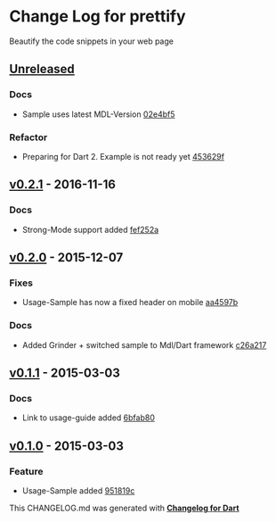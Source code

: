 # Change Log for prettify
Beautify the code snippets in your web page

## [Unreleased](http://github.com/mikemitterer/dart-prettify/compare/v0.3...HEAD)

### Docs
* Sample uses latest MDL-Version [02e4bf5](https://github.com/mikemitterer/dart-prettify/commit/02e4bf555367c7ae172416c918696225c438bc25)

### Refactor
* Preparing for Dart 2. Example is not ready yet [453629f](https://github.com/mikemitterer/dart-prettify/commit/453629ff64921ca7b1dc20c61abae7a30733d125)

## [v0.2.1](http://github.com/mikemitterer/dart-prettify/compare/v0.2.0...v0.2.1) - 2016-11-16

### Docs
* Strong-Mode support added [fef252a](https://github.com/mikemitterer/dart-prettify/commit/fef252a08c79dd84ba24c459fa695b27e580b05a)

## [v0.2.0](http://github.com/mikemitterer/dart-prettify/compare/v0.1.2...v0.2.0) - 2015-12-07

### Fixes
* Usage-Sample has now a fixed header on mobile [aa4597b](https://github.com/mikemitterer/dart-prettify/commit/aa4597b9e1f828c4858b645cfbdd8e371d1c7aab)

### Docs
* Added Grinder + switched sample to Mdl/Dart framework [c26a217](https://github.com/mikemitterer/dart-prettify/commit/c26a21735e628757130bb036750c7999da5761e0)

## [v0.1.1](http://github.com/mikemitterer/dart-prettify/compare/v0.1.0...v0.1.1) - 2015-03-03

### Docs
* Link to usage-guide added [6bfab80](https://github.com/mikemitterer/dart-prettify/commit/6bfab80c904d12748fda49ebf306ccc49c32751d)

## [v0.1.0](http://github.com/mikemitterer/dart-prettify/compare/v0.1.0) - 2015-03-03

### Feature
* Usage-Sample added [951819c](https://github.com/mikemitterer/dart-prettify/commit/951819c4ac8bb8a10c5cc4bcc64efa9bb92fc5e2)


This CHANGELOG.md was generated with [**Changelog for Dart**](https://pub.dartlang.org/packages/changelog)
